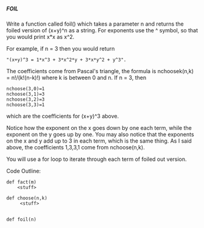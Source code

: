 ##### FOIL
Write a function called foil() which takes a parameter n and returns the foiled version of (x+y)^n as a string. For 
exponents use the ^ symbol, so that you would print x*x as x^2. 

For example, if n = 3 then you would return 
```
"(x+y)^3 = 1*x^3 + 3*x^2*y + 3*x*y^2 + y^3".
```

The coefficients come from Pascal's triangle, the formula is nchoosek(n,k) = n!/(k!(n-k)!) where k is between 0 and n. 
If n = 3, then
```
nchoose(3,0)=1
nchoose(3,1)=3
nchoose(3,2)=3
nchoose(3,3)=1
```
which are the coefficients for (x+y)^3 above.

Notice how the exponent on the x goes down by one each term, while the exponent on the y goes up by one. You may also 
notice that the exponents on the x and y add up to 3 in each term, which is the same thing. As I said above, the 
coefficients 1,3,3,1 come from nchoose(n,k).

You will use a for loop to iterate through each term of foiled out version.


Code Outline:
```
def fact(m)
    <stuff>

def choose(n,k)
     <stuff>


def foil(n)
```
